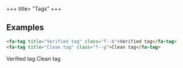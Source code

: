 +++
title= "Tags"
+++

## Examples
```html
<fa-tag title="Verified tag" class="f--b">Verified tag</fa-tag>
<fa-tag title="Clean tag" class="f--g">Clean tag</fa-tag>
```
<fa-sandbox>
	<fa-tag title="Verified tag" class="f--b">Verified tag</fa-tag>
	<fa-tag title="Clean tag" class="f--g">Clean tag</fa-tag>
</fa-sandbox>

